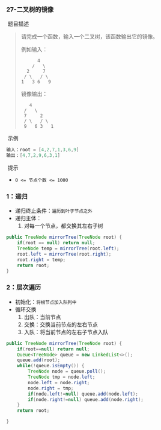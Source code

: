 ### 27-二叉树的镜像

​	题目描述

> 请完成一个函数，输入一个二叉树，该函数输出它的镜像。
>
> 例如输入：
>
>           4
>         /   \
>       2     7
>      / \   / \
>     1   3 6   9
> 镜像输出：
>
>        4
>      /   \
>      7     2
>      / \   / \
>      9   6 3   1

​	示例

```java
输入：root = [4,2,7,1,3,6,9]
输出：[4,7,2,9,6,3,1]
```

​	提示

- `0 <= 节点个数 <= 1000`

### 1：递归

- 递归终止条件：`遍历到叶子节点之外`
- 递归主体：
  1. 对每一个节点，都交换其左右子树

```java
public TreeNode mirrorTree(TreeNode root) {
	if(root == null) return null;
    TreeNode temp = mirrorTree(root.left);
    root.left = mirrorTree(root.right);
    root.right = temp;
    return root;
}
```

### 2：层次遍历

- 初始化：`将根节点加入队列中`
- 循环交换
  1. 出队：当前节点
  2. 交换：交换当前节点的左右节点
  3. 入队：将当前节点的左右子节点入队

```java
public TreeNode mirrorTree(TreeNode root) {
    if(root==null) return null;
    Queue<TreeNode> queue = new LinkedList<>();
    queue.add(root);
    while(!queue.isEmpty()) {
        TreeNode node = queue.poll();
        TreeNode tmp = node.left;
        node.left = node.right;
        node.right = tmp;
        if(node.left!=null) queue.add(node.left);
        if(node.right!=null) queue.add(node.right);
    }
    return root;

}
```

